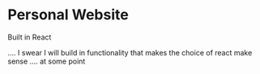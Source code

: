 # Personal Website

Built in React


.... I swear I will build in functionality that makes the choice of react make sense .... at some point
